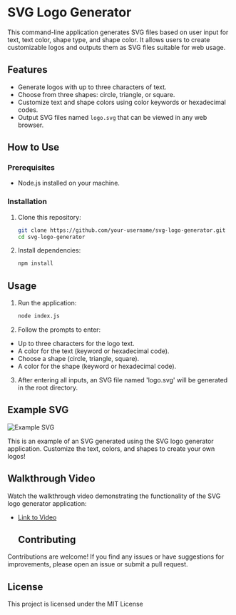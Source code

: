 # SVG Logo Generator

This command-line application generates SVG files based on user input for text, text color, shape type, and shape color. It allows users to create customizable logos and outputs them as SVG files suitable for web usage.

## Features

- Generate logos with up to three characters of text.
- Choose from three shapes: circle, triangle, or square.
- Customize text and shape colors using color keywords or hexadecimal codes.
- Output SVG files named `logo.svg` that can be viewed in any web browser.

## How to Use

### Prerequisites

- Node.js installed on your machine.

### Installation

1. Clone this repository:
   ```bash
   git clone https://github.com/your-username/svg-logo-generator.git
   cd svg-logo-generator

2. Install dependencies:
   ```bash
   npm install

## Usage

1. Run the application:
   ```bash
   node index.js

2. Follow the prompts to enter:
- Up to three characters for the logo text.
- A color for the text (keyword or hexadecimal code).
- Choose a shape (circle, triangle, square).
- A color for the shape (keyword or hexadecimal code).

3. After entering all inputs, an SVG file named 'logo.svg' will be generated in the root directory.

## Example SVG

![Example SVG](http://127.0.0.1:5500/logo.svg)

This is an example of an SVG generated using the SVG logo generator application. Customize the text, colors, and shapes to create your own logos!


## Walkthrough Video

Watch the walkthrough video demonstrating the functionality of the SVG logo generator application:
- [Link to Video](https://drive.google.com/file/d/1FAVkqnghtFZrWEwsRgPXdSpJg03-ostX/view)

  ## Contributing
Contributions are welcome! If you find any issues or have suggestions for improvements, please open an issue or submit a pull request.

## License
This project is licensed under the MIT License
  

